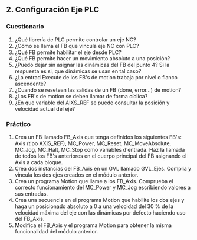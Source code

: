 ## 2. Configuración Eje PLC ##
### Cuestionario ###
1. ¿Qué librería de PLC permite controlar un eje NC?
2. ¿Cómo se llama el FB que vincula eje NC con PLC?
3. ¿Qué FB permite habilitar el eje desde PLC?
4. ¿Qué FB permite hacer un movimiento absoluto a una posición?
5. ¿Puedo dejar sin asignar las dinámicas del FB del punto 4? Si la respuesta es si, que dinámicas se usan en tal caso?
6. ¿La entrad Execute de los FB's de motion trabaja por nivel o flanco ascendente?
7. ¿Cuando se resetean las salidas de un FB (done, error...) de motion?
8. ¿Los FB's de motion se deben llamar de forma cíclica?
9. ¿En que variable del AIXS_REF se puede consultar la posición y velocidad actual del eje?

### Práctico ###
1. Crea un FB llamado FB_Axis que tenga definidos los siguientes FB's: Axis (tipo AXIS_REF), MC_Power, MC_Reset, MC_MoveAbsolute, MC_Jog, MC_Halt, MC_Stop como variables d'entrada. Haz la llamada de todos los FB's anteriores en el cuerpo principal del FB asignando el Axis a cada bloque.  
2. Crea dos instancias del FB_Axis en un GVL llamado GVL_Ejes. Complia y vincula los dos ejes creados en el módulo anterior.
3. Crea un programa Motion que llame a los FB_Axis. Comprueba el correcto funcionamiento del MC_Power y MC_Jog escribiendo valores a sus entradas. 
4. Crea una secuencia en el programa Motion que habilite los dos ejes y haga un posicionado absoluto a 0 a una velocidad del 30 % de la velocidad máxima del eje con las dinámicas por defecto haciendo uso del FB_Axis.
5. Modifica el FB_Axis y el programa Motion para obtener la misma funcionalidad del módulo anterior.


